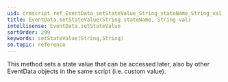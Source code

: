 ```yaml
---
uid: crmscript_ref_EventData_setStateValue_String_stateName_String_val
title: EventData.setStateValue(String stateName, String val)
intellisense: EventData.setStateValue
sortOrder: 299
keywords: setStateValue(String,String)
so.topic: reference
---
```


This method sets a state value that can be accessed later, also by other EventData objects in the same script (i.e. custom value).


